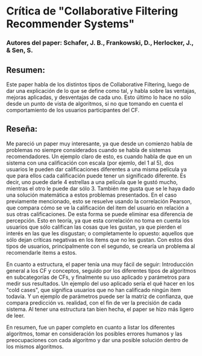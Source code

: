 # Crítica de "Collaborative Filtering Recommender Systems"
### Autores del paper: Schafer, J. B., Frankowski, D., Herlocker, J., & Sen, S.

## Resumen:
Este paper habla de los distintos tipos de Collaborative Filtering, luego de dar una explicación de lo que se define como tal, y habla sobre las ventajas, mejoras aplicadas, y desventajas de cada uno. Esto último lo hace no sólo desde un punto de vista de algoritmos, si no que tomando en cuenta el comportamiento de los usuarios participantes del CF.

## Reseña:
Me pareció un paper muy interesante, ya que desde un comienzo habla de problemas no siempre considerados cuando se habla de sistemas recomendadores. Un ejemplo claro de esto, es cuando habla de que en un sistema con una calificación con escala (por ejemlo, del 1 al 5), dos usuarios le pueden dar calificaciones diferentes a una misma película ya que para ellos cada calificación puede tener un significado diferente. Es decir, uno puede darle 4 estrellas a una película que le gustó mucho, mientras el otro le puede dar sólo 3. También me gusta que se le haya dado una solución matemática a estos problemas presentados. En el caso previamente mencionado, esto se resuelve usando la correlación Pearson, que compara cómo se ve la calificación del item del usuario en relación a sus otras calificaciones. De esta forma se puede eliminar esa diferencia de percepción. Esto en teoría, ya que esta correlación no toma en cuenta los usuarios que sólo califican las cosas que les gustan, ya que pierden el interés en las que les disgustan; o completamente lo opuesto: aquellos que sólo dejan críticas negativas en los items que no les gustan. Con estos dos tipos de usuarios, principalmente con el segundo, se crearía un problema al recomendarle items a estos.

En cuanto a estructura, el paper tenía una muy fácil de seguir: Introducción general a los CF y conceptos, seguido por los diferentes tipos de algoritmos en subcategorías de CFs, y finalmente su uso aplicado y parámetros para medir sus resultados. Un ejemplo del uso aplicado sería el qué hacer en los "cold cases", que significa usuarios que no han calificado ningún item todavía. Y un ejemplo de parámetros puede ser la matriz de confianza, que compara predicción vs. realidad, con el fin de ver la precisión de cada sistema. Al tener una estructura tan bien hecha, el paper se hizo más ligero de leer.

En resumen, fue un paper completo en cuanto a listar los diferentes algoritmos, tomar en consideración los posibles errores humanos y las preocupaciones con cada algoritmo y dar una posible solución dentro de los mismos algoritmos.